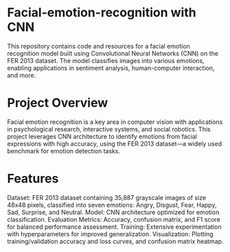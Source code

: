 # Facial-emotion-recognition with CNN
This repository contains code and resources for a facial emotion recognition model built using Convolutional Neural Networks (CNN) on the FER 2013 dataset. The model classifies images into various emotions, enabling applications in sentiment analysis, human-computer interaction, and more.

# Project Overview
Facial emotion recognition is a key area in computer vision with applications in psychological research, interactive systems, and social robotics. This project leverages CNN architecture to identify emotions from facial expressions with high accuracy, using the FER 2013 dataset—a widely used benchmark for emotion detection tasks.

# Features
Dataset: FER 2013 dataset containing 35,887 grayscale images of size 48x48 pixels, classified into seven emotions: Angry, Disgust, Fear, Happy, Sad, Surprise, and Neutral.
Model: CNN architecture optimized for emotion classification.
Evaluation Metrics: Accuracy, confusion matrix, and F1 score for balanced performance assessment.
Training: Extensive experimentation with hyperparameters for improved generalization.
Visualization: Plotting training/validation accuracy and loss curves, and confusion matrix heatmap.
